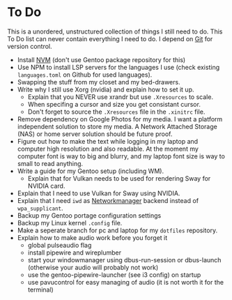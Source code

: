 # To Do

This is a unordered, unstructured collection of things I still need to do.
This To Do list can never contain everything I need to do. 
I depend on [Git](https://git-scm.com/) for version control.

- Install [NVM](https://github.com/nvm-sh/nvm) (don't use Gentoo package repository for this)
- Use NPM to install LSP servers for the languages I use (check existing `languages.toml` on Github for used languages).
- Swapping the stuff from my closet and my bed-drawers.
- Write why I still use Xorg (nvidia) and explain how to set it up.
  - Explain that you NEVER use xrandr but use `.Xresources` to scale.
  - When specifing a cursor and size you get consistant cursor.
  - Don't forget to source the `.Xresources` file in the `.xinitrc` file.
- Remove dependency on Google Photos for my media.
  I want a platform independent solution to store my media.
  A Network Attached Storage (NAS) or home server solution should be future proof.
- Figure out how to make the text while logging in my laptop and computer high resolution and also readable.
  At the moment my computer font is way to big and blurry, and my laptop font size is way to small to read anything.
- Write a guide for my Gentoo setup (including WM).
  - Explain that for Vulkan needs to be used for rendering Sway for NVIDIA card.
- Explain that I need to use Vulkan for Sway using NVIDIA.
- Explain that I need `iwd` as [Networkmanager](/networkmanager.md) backend instead of `wpa_supplicant`.
- Backup my Gentoo portage configuration settings
- Backup my Linux kernel `.config` file.
- Make a seperate branch for pc and laptop for my `dotfiles` repository.
- Explain how to make audio work before you forget it
  - global pulseaudio flag
  - install pipewire and wireplumber
  - start your windowmanager using dbus-run-session or dbus-launch (otherwise your audio will probably not work)
  - use the gentoo-pipewire-launcher (see i3 config) on startup
  - use pavucontrol for easy managing of audio (it is not worth it for the terminal)
 
